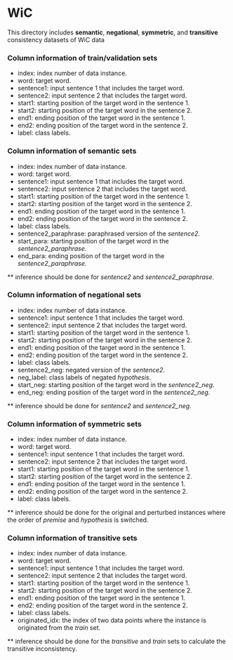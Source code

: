 # WiC

This directory includes **semantic**, **negational**, **symmetric**, and **transitive** consistency datasets of WiC data

### Column information of train/validation sets
- index: index number of data instance.
- word: target word.
- sentence1: input sentence 1 that includes the target word. 
- sentence2: input sentence 2 that includes the target word.
- start1: starting position of the target word in the sentence 1.
- start2: starting position of the target word in the sentence 2.
- end1: ending position of the target word in the sentence 1.
- end2: ending position of the target word in the sentence 2.
- label: class labels.

### Column information of **semantic** sets
- index: index number of data instance.
- word: target word.
- sentence1: input sentence 1 that includes the target word. 
- sentence2: input sentence 2 that includes the target word.
- start1: starting position of the target word in the sentence 1.
- start2: starting position of the target word in the sentence 2.
- end1: ending position of the target word in the sentence 1.
- end2: ending position of the target word in the sentence 2.
- label: class labels.
- sentence2_paraphrase: paraphrased version of the *sentence2*.
- start_para: starting position of the target word in the *sentence2_paraphrase*.
- end_para: ending position of the target word in the *sentence2_paraphrase*.

** inference should be done for *sentence2* and *sentence2_paraphrase*.

### Column information of **negational** sets
- index: index number of data instance.
- sentence1: input sentence 1 that includes the target word. 
- sentence2: input sentence 2 that includes the target word.
- start1: starting position of the target word in the sentence 1.
- start2: starting position of the target word in the sentence 2.
- end1: ending position of the target word in the sentence 1.
- end2: ending position of the target word in the sentence 2.
- label: class labels.
- sentence2_neg: negated version of the *sentence2*.
- neg_label: class labels of negated *hypothesis*.
- start_neg: starting position of the target word in the *sentence2_neg*.
- end_neg: ending position of the target word in the *sentence2_neg*.

** inference should be done for *sentence2* and *sentence2_neg*.

### Column information of **symmetric** sets
- index: index number of data instance.
- word: target word.
- sentence1: input sentence 1 that includes the target word. 
- sentence2: input sentence 2 that includes the target word.
- start1: starting position of the target word in the sentence 1.
- start2: starting position of the target word in the sentence 2.
- end1: ending position of the target word in the sentence 1.
- end2: ending position of the target word in the sentence 2.
- label: class labels.

** inference should be done for the original and perturbed instances where the order of *premise* and *hypothesis* is switched.

### Column information of **transitive** sets
- index: index number of data instance.
- word: target word.
- sentence1: input sentence 1 that includes the target word. 
- sentence2: input sentence 2 that includes the target word.
- start1: starting position of the target word in the sentence 1.
- start2: starting position of the target word in the sentence 2.
- end1: ending position of the target word in the sentence 1.
- end2: ending position of the target word in the sentence 2.
- label: class labels.
- originated_idx: the index of two data points where the instance is originated from the *train* set.

** inference should be done for the *transitive* and *train* sets to calculate the transitive inconsistency.


